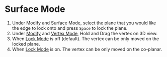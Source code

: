 # Surface Mode

1. Under [Modify](../basic-function/modify.md) and Surface Mode, select the plane that you would like the edge to lock onto and press `Space` to lock the plane.
2. Under [Modify](../basic-function/modify.md) and [Vertex Mode](vertex-mode.md), Hold and Drag the vertex on 3D view. 
3. When [Lock Mode](../advanced-function/lock-mode.md) is off \(default\). The vertex can be only moved on the locked plane.
4. When [Lock Mode](../advanced-function/lock-mode.md) is on. The vertex can be only moved on the co-planar.



